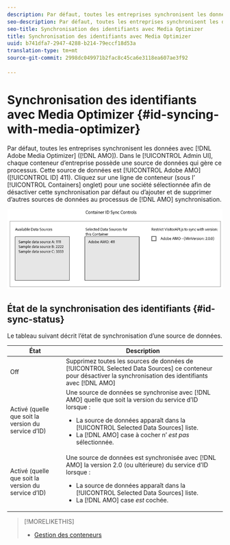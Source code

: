 ```yaml
---
description: Par défaut, toutes les entreprises synchronisent les données avec Adobe Media Optimizer (AMO). Dans l’interface utilisateur d’administration, chaque conteneur d’entreprise dispose d’une source de données qui gère ce processus. Cette source de données est Adobe AMO (ID 411). Cliquez sur une ligne de conteneur (sous l’onglet Conteneurs) pour une entreprise sélectionnée afin de désactiver cette synchronisation par défaut ou d’ajouter et de supprimer d’autres sources de données au processus de synchronisation AMO.
seo-description: Par défaut, toutes les entreprises synchronisent les données avec Adobe Media Optimizer (AMO). Dans l’interface utilisateur d’administration, chaque conteneur d’entreprise dispose d’une source de données qui gère ce processus. Cette source de données est Adobe AMO (ID 411). Cliquez sur une ligne de conteneur (sous l’onglet Conteneurs) pour une entreprise sélectionnée afin de désactiver cette synchronisation par défaut ou d’ajouter et de supprimer d’autres sources de données au processus de synchronisation AMO.
seo-title: Synchronisation des identifiants avec Media Optimizer
title: Synchronisation des identifiants avec Media Optimizer
uuid: b741dfa7-2947-4288-b214-79eccf18d53a
translation-type: tm+mt
source-git-commit: 2998dc049971b2fac8c45ca6e3118ea607ae3f92

---
```



# Synchronisation des identifiants avec Media Optimizer {#id-syncing-with-media-optimizer}

Par défaut, toutes les entreprises synchronisent les données avec [!DNL Adobe Media Optimizer] ([!DNL AMO]). Dans le [!UICONTROL Admin UI], chaque conteneur d’entreprise possède une source de données qui gère ce processus. Cette source de données est [!UICONTROL Adobe AMO] ([!UICONTROL ID] 411). Cliquez sur une ligne de conteneur (sous l’ [!UICONTROL Containers] onglet) pour une société sélectionnée afin de désactiver cette synchronisation par défaut ou d’ajouter et de supprimer d’autres sources de données au processus de [!DNL AMO] synchronisation.

![](assets/id-sync.png)

## État de la synchronisation des identifiants {#id-sync-status}

Le tableau suivant décrit l’état de synchronisation d’une source de données.

| État | Description |
|------ | -------- |
| Off | Supprimez toutes les sources de données de [!UICONTROL Selected Data Sources] ce conteneur pour désactiver la synchronisation des identifiants avec [!DNL AMO] |
| Activé (quelle que soit la version du service d’ID) | Une source de données se synchronise avec [!DNL AMO] quelle que soit la version du service d’ID lorsque : <ul><li>La source de données apparaît dans la [!UICONTROL Selected Data Sources] liste.</li><li>La [!DNL AMO] case à cocher n’ *est pas* sélectionnée.</li></ul> |
| Activé (quelle que soit la version du service d’ID) | Une source de données est synchronisée avec [!DNL AMO] la version 2.0 (ou ultérieure) du service d’ID lorsque : <ul><li>La source de données apparaît dans la [!UICONTROL Selected Data Sources] liste.</li><li>La [!DNL AMO] case *est* cochée.</li></ul> |

>[!MORELIKETHIS]
>
>* [Gestion des conteneurs](../companies/admin-manage-containers.md#task_61DB5CEECC5049DD8D059C642AC3F967)

